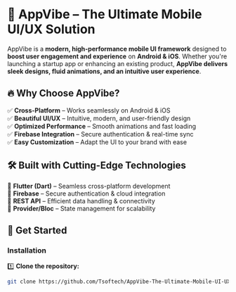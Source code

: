 # 🚀 AppVibe – The Ultimate Mobile UI/UX Solution  

AppVibe is a **modern, high-performance mobile UI framework** designed to **boost user engagement and experience** on **Android & iOS**. Whether you're launching a startup app or enhancing an existing product, **AppVibe delivers sleek designs, fluid animations, and an intuitive user experience**.  

## 🔥 Why Choose AppVibe?  
✅ **Cross-Platform** – Works seamlessly on Android & iOS  
✅ **Beautiful UI/UX** – Intuitive, modern, and user-friendly design  
✅ **Optimized Performance** – Smooth animations and fast loading  
✅ **Firebase Integration** – Secure authentication & real-time sync  
✅ **Easy Customization** – Adapt the UI to your brand with ease  

## 🛠️ Built with Cutting-Edge Technologies  
🔹 **Flutter (Dart)** – Seamless cross-platform development  
🔹 **Firebase** – Secure authentication & cloud integration  
🔹 **REST API** – Efficient data handling & connectivity  
🔹 **Provider/Bloc** – State management for scalability  

## 🚀 Get Started  
### **Installation**  
1️⃣ **Clone the repository:**  
   ```bash
   git clone https://github.com/Tsoftech/AppVibe-The-Ultimate-Mobile-UI-UX-Solution.git


